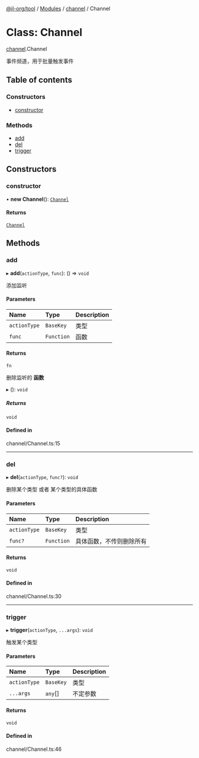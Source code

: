 [@jl-org/tool](../README.md) / [Modules](../modules.md) / [channel](../modules/channel.md) / Channel

# Class: Channel

[channel](../modules/channel.md).Channel

事件频道，用于批量触发事件

## Table of contents

### Constructors

- [constructor](channel.Channel.md#constructor)

### Methods

- [add](channel.Channel.md#add)
- [del](channel.Channel.md#del)
- [trigger](channel.Channel.md#trigger)

## Constructors

### constructor

• **new Channel**(): [`Channel`](channel.Channel.md)

#### Returns

[`Channel`](channel.Channel.md)

## Methods

### add

▸ **add**(`actionType`, `func`): () => `void`

添加监听

#### Parameters

| Name | Type | Description |
| :------ | :------ | :------ |
| `actionType` | `BaseKey` | 类型 |
| `func` | `Function` | 函数 |

#### Returns

`fn`

删除监听的 **函数**

▸ (): `void`

##### Returns

`void`

#### Defined in

channel/Channel.ts:15

___

### del

▸ **del**(`actionType`, `func?`): `void`

删除某个类型 或者 某个类型的具体函数

#### Parameters

| Name | Type | Description |
| :------ | :------ | :------ |
| `actionType` | `BaseKey` | 类型 |
| `func?` | `Function` | 具体函数，不传则删除所有 |

#### Returns

`void`

#### Defined in

channel/Channel.ts:30

___

### trigger

▸ **trigger**(`actionType`, `...args`): `void`

触发某个类型

#### Parameters

| Name | Type | Description |
| :------ | :------ | :------ |
| `actionType` | `BaseKey` | 类型 |
| `...args` | `any`[] | 不定参数 |

#### Returns

`void`

#### Defined in

channel/Channel.ts:46
